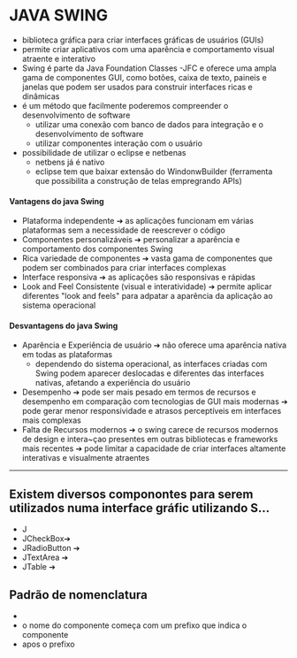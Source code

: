 # JAVA SWING
* biblioteca gráfica para criar interfaces gráficas de usuários (GUIs)
* permite criar aplicativos com uma aparência e comportamento visual atraente e interativo
* Swing é parte da Java Foundation Classes -JFC e oferece uma ampla gama de componentes GUI, como botões, caixa de texto, paineis e janelas que podem ser usados para construir interfaces ricas e dinâmicas
* é um método que facilmente poderemos compreender o desenvolvimento de software
   * utilizar uma conexão com banco de dados para integração e o desenvolvimento de software
   * utilizar componentes interação com o usuário    
* possibilidade de utilizar o eclipse e netbenas
    * netbens já é nativo
    * eclipse tem que baixar extensão do WindonwBuilder (ferramenta que possibilita a construção de telas empregrando APIs)
#### Vantagens do java Swing
- Plataforma independente ➔ as aplicações funcionam em várias plataformas sem a necessidade de reescrever o código
- Componentes personalizáveis ➔ personalizar a aparência e comportamento dos componentes Swing
- Rica variedade de componentes ➔ vasta gama de componentes que podem ser combinados para criar interfaces complexas
- Interface responsiva ➔ as aplicações são responsivas e rápidas
- Look and Feel Consistente (visual e interatividade) ➔ permite aplicar diferentes "look and feels" para adpatar a aparência da aplicação ao sistema operacional
#### Desvantagens do java Swing
- Aparência e Experiência de usuário ➔ não oferece uma aparência nativa em todas as plataformas
   - dependendo do sistema operacional, as interfaces criadas com Swing podem aparecer deslocadas e diferentes das interfaces nativas, afetando a experiência do usuário    
- Desempenho ➔ pode ser mais pesado em termos de recursos e desempenho em comparação com tecnologias de GUI mais modernas ➔ pode gerar menor responsividade e atrasos perceptíveis em interfaces mais complexas
- Falta de Recursos modernos ➔ o swing carece de recursos modernos de design e intera~çao presentes em outras bibliotecas e frameworks mais recentes ➔ pode limitar a capacidade de criar interfaces altamente interativas e visualmente atraentes

---

## Existem diversos componontes para serem utilizados numa interface gráfic utilizando S...
  * J 
  * JCheckBox➔
  * JRadioButton ➔
  * JTextArea ➔
  * JTable ➔
## Padrão de nomenclatura 
*
* o nome do componente começa com um prefixo que indica o componente
* apos o prefixo 
